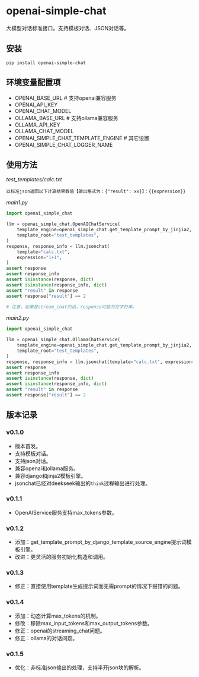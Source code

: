 # openai-simple-chat

大模型对话标准接口。支持模板对话、JSON对话等。

## 安装

```shell
pip install openai-simple-chat
```

## 环境变量配置项

- OPENAI_BASE_URL # 支持openai兼容服务
- OPENAI_API_KEY
- OPENAI_CHAT_MODEL
- OLLAMA_BASE_URL # 支持ollama兼容服务
- OLLAMA_API_KEY
- OLLAMA_CHAT_MODEL
- OPENAI_SIMPLE_CHAT_TEMPLATE_ENGINE # 其它设置
- OPENAI_SIMPLE_CHAT_LOGGER_NAME

## 使用方法

*test_templates/calc.txt*

```text
以标准json返回以下计算结果数值【输出格式为：{"result": xx}】：{{expression}}
```

*main1.py*

```python
import openai_simple_chat

llm = openai_simple_chat.OpenAIChatService(
    template_engine=openai_simple_chat.get_template_prompt_by_jinjia2,
    template_root="test_templates",
)
response, response_info = llm.jsonchat(
    template="calc.txt",
    expression="1+1",
)
assert response
assert response_info
assert isinstance(response, dict)
assert isinstance(response_info, dict)
assert "result" in response
assert response["result"] == 2

# 注意，如果是stream_chat的话，response可能为空字符串。
```

*main2.py*

```python
import openai_simple_chat

llm = openai_simple_chat.OllamaChatService(
    template_engine=openai_simple_chat.get_template_prompt_by_jinjia2,
    template_root="test_templates",
)
response, response_info = llm.jsonchat(template="calc.txt", expression="1+1")
assert response
assert response_info
assert isinstance(response, dict)
assert isinstance(response_info, dict)
assert "result" in response
assert response["result"] == 2
```

## 版本记录

### v0.1.0

- 版本首发。
- 支持模板对话。
- 支持json对话。
- 兼容openai和ollama服务。
- 兼容django和jinja2模板引擎。
- jsonchat已经对deekseek输出的`think`过程输出进行处理。

### v0.1.1

- OpenAIService服务支持max_tokens参数。

### v0.1.2

- 添加：get_template_prompt_by_django_template_source_engine提示词模板引擎。
- 改进：更灵活的服务初始化构造和调用。

### v0.1.3

- 修正：直接使用template生成提示词而无需prompt的情况下报错的问题。

### v0.1.4

- 添加：动态计算max_tokens的机制。
- 修改：移除max_input_tokens和max_output_tokens参数。
- 修正：openai的streaming_chat问题。
- 修正：ollama的对话问题。

### v0.1.5

- 优化：非标准json输出的处理，支持半开json块的解析。
